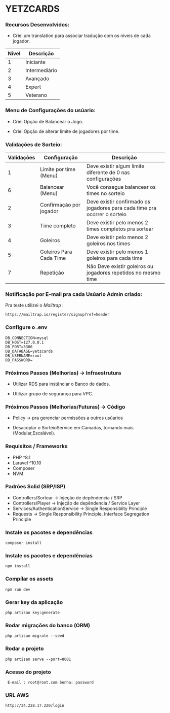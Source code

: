 # YETZCARDS

### Recursos Desenvolvidos:

* Criei um translation para associar tradução com os niveis de cada jogador. 

| Nivel  | Descrição        |
| -------| -----------------|
| 1      | Iniciante        |
| 2      | Intermediário    |
| 3      | Avançado         |
| 4      | Expert           |
| 5      | Veterano         | 

### Menu de Configurações do usúario:

* Criei Opção de Balancear o Jogo.

* Criei Opção de alterar limite de jogadores por time.

### Validações de Sorteio:

| Validações  | Configuração              | Descrição
| ------------| --------------------------|--------------
| 1           | Limite por time (Menu)    | Deve existir algum limite diferente de 0 nas configurações
| 6           | Balancear (Menu)          | Você consegue balancear os times no sorteio
| 2           | Confirmação por jogador   | Deve existir confirmado os jogadores para cada time pra ocorrer o sorteio 
| 3           | Time completo             | Deve existir pelo menos 2 times completos pra sortear
| 4           | Goleiros                  | Deve existir pelo menos 2 goleiros nos times
| 5           | Goleiros Para Cada Time   | Deve existir pelo menos 1 goleiros para cada time
| 7           | Repetição                 | Não Deve existir goleiros ou jogadores repetidos no mesmo time

### Notificação por E-mail pra cada Usúario Admin criado:

Pra teste utilizei o *Mailtrap* :

```dosini
https://mailtrap.io/register/signup?ref=header
```

### Configure o .env

```dosini
DB_CONNECTION=mysql
DB_HOST=127.0.0.1
DB_PORT=3306
DB_DATABASE=yetzcards
DB_USERNAME=root
DB_PASSWORD=
```

### Próximos Passos (Melhorias) -> Infraestrutura

- Utilizar RDS para instânciar o Banco de dados.

- Utilizar grupo de segurança para VPC.

### Próximos Passos (Melhorias/Futuras) -> Código

- Policy -> pra gerenciar permissões a outros usúarios

- Desacoplar o SorteioService em Camadas, tornando mais (Modular,Escalável).

###  Requisitos / Frameworks

- PHP ^8.1
- Laravel ^10.10
- Composer
- NVM

### Padrões Solid (SRP/ISP)

- Controllers/Sortear -> Injeção de depêndencia / SRP
- Controllers/Player -> Injeção de depêndencia / Service Layer
- Services/AuthenticationService -> Single Responsiblity Principle
- Requests -> Single Responsibility Principle, Interface Segregation Principle

### Instale os pacotes e dependências

`composer install`

### Instale os pacotes e dependências

`npm install`

### Compílar os assets

`npm run dev`

### Gerar key da aplicação

`php artisan key:generate`

### Rodar migrações do banco (ORM)

`php artisan migrate --seed`

### Rodar o projeto

`php artisan serve --port=8001`

### Acesso do projeto

`
E-mail : root@root.com
Senha: password`

### URL AWS

`http://34.228.17.220/login`
